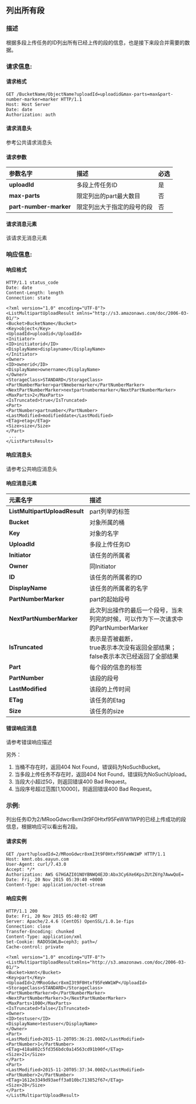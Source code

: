## 列出所有段

### 描述

根据多段上传任务的ID列出所有已经上传的段的信息，也是接下来段合并需要的数据。

### 请求信息:

#### 请求格式

```
GET /BucketName/ObjectName?uploadId=uploadid&max-parts=max&part-number-marker=marker HTTP/1.1
Host: Host Server
Date: date
Authorization: auth
```

#### 请求消息头

参考公共请求消息头

#### 请求参数

| 参数名字 | 描述 | 必选 |
|  :---  |  :---  |  :---  |
|  **uploadId**  |  多段上传任务ID  |   是   |
|  **max-parts**  |  限定列出的part最大数目  |   否   |
|  **part-number-marker**  |  限定列出大于指定的段号的段  |   否   |

#### 请求消息元素

该请求无消息元素
    
### 响应信息:

#### 响应格式

```
HTTP/1.1 status_code
Date: date
Content-Length: length
Connection: state
 
<?xml version="1.0" encoding="UTF-8"?>
<ListMultipartUploadResult xmlns="http://s3.amazonaws.com/doc/2006-03-01/">
<Bucket>BucketName</Bucket>
<Key>object</Key>
<UploadId>uploadid</UploadId>
<Initiator>
<ID>initiatorid</ID> 
<DisplayName>displayname</DisplayName>
</Initiator>
<Owner>
<ID>ownerid</ID>
<DisplayName>ownername</DisplayName>
</Owner>
<StorageClass>STANDARD</StorageClass>
<PartNumberMarker>partNmebermarker</PartNumberMarker>
<NextPartNumberMarker>nextpartnumbermarker</NextPartNumberMarker>
<MaxParts>2</MaxParts>
<IsTruncated>true</IsTruncated>
<Part>
<PartNumber>partnumber</PartNumber>
<LastModified>modifieddate</LastModified>
<ETag>etag</ETag>
<Size>size</Size>
</Part>
 ... 
</ListPartsResult>
```

#### 响应消息头

请参考公共响应消息头

#### 响应消息元素

| 元素名字 | 描述 |
|  :---  |  :---  |
|  **ListMultipartUploadResult**  |  part列举的标签  |
|  **Bucket**  |  对象所属的桶  |
|  **Key**  |  对象的名字  |
|  **UploadId**  |  多段上传任务ID  |
|  **Initiator**  |  该任务的所属者  |
|  **Owner**  |  同Initiator  |
|  **ID**  |  该任务的所属者的ID  |
|  **DisplayName**  |  该任务的所属者的名字  |
|  **PartNumberMarker**  |  part的起始段号  |
|  **NextPartNumberMarker**  |  此次列出操作的最后一个段号，当未列完的时候，可以作为下一次请求中的PartNumberMarker  |
|  **IsTruncated**  |  表示是否被截断，<br>true表示本次没有返回全部结果；<br>false表示本次已经返回了全部结果  |
|  **Part**  |  每个段的信息的标签  |
|  **PartNumber**  |  该段的段号  |
|  **LastModified**  |  该段的上传时间  |
|  **ETag**  |  该任务的Etag  |
|  **Size**  |  该任务的size  |

#### 错误响应消息

请参考错误响应描述

另外：

1. 当桶不存在时，返回404 Not Found，错误码为NoSuchBucket。
2. 当多段上传任务不存在时，返回404 Not Found，错误码为NoSuchUpload。
3. 当段大小超过5G，则返回错误400 Bad Request。
4. 当段序号超过范围[1,10000]，则返回错误400 Bad Request。

### 示例:

列出任务ID为2/MRooGdwcr8xmI3t9F0Htxf95FeWW1WP的已经上传成功的段信息，根据响应可以看出有2段。

#### 请求实例

```
GET /part?uploadId=2/MRooGdwcr8xmI3t9F0Htxf95FeWW1WP HTTP/1.1
Host: kmnt.obs.eayun.com
User-Agent: curl/7.43.0
Accept: */*
Authorization: AWS G7HGAZI01NOYBNWQ4EJD:Abx3Cy6Xe6KpsZUtZ6Yg7AwwQoE=
Date: Fri, 20 Nov 2015 05:39:40 +0000
Content-Type: application/octet-stream
```

#### 响应实例

```
HTTP/1.1 200 
Date: Fri, 20 Nov 2015 05:40:02 GMT
Server: Apache/2.4.6 (CentOS) OpenSSL/1.0.1e-fips
Connection: close
Transfer-Encoding: chunked
Content-Type: application/xml
Set-Cookie: RADOSGWLB=ceph3; path=/
Cache-control: private

<?xml version="1.0" encoding="UTF-8"?>
<ListMultipartUploadResultxmlns="http://s3.amazonaws.com/doc/2006-03-01/">
<Bucket>kmnt</Bucket>
<Key>part</Key>
<UploadId>2/MRooGdwcr8xmI3t9F0Htxf95FeWW1WP</UploadId>
<StorageClass>STANDARD</StorageClass>
<PartNumberMarker>0</PartNumberMarker>
<NextPartNumberMarker>3</NextPartNumberMarker>
<MaxParts>1000</MaxParts>
<IsTruncated>false</IsTruncated>
<Owner>
<ID>testuser</ID>
<DisplayName>testuser</DisplayName>
</Owner>
<Part>
<LastModified>2015-11-20T05:36:21.000Z</LastModified>
<PartNumber>1</PartNumber>
<ETag>418a802c5fd356bdc0a14563cd91b90f</ETag>
<Size>21</Size>
</Part>
<Part>
<LastModified>2015-11-20T05:37:34.000Z</LastModified>
<PartNumber>2</PartNumber>
<ETag>1612e3349d93aeff3a010bc713852f67</ETag>
<Size>28</Size>
</Part>
</ListMultipartUploadResult>
```